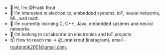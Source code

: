- 👋 Hi, I’m @Pratik Rout
- 👀 I’m interested in electronics, embedded systems, IoT, neural networks, ML, and math
- 🌱 I’m currently learning C, C++, Java, embedded systems and neural networks
- 💞️ I’m looking to collaborate on electronics and IoT projects
- 📫 How to reach me -> @_pratikrout (instagram), email - routpratik2001@gmail.com.

<!---
MandIProject/MandIProject is a ✨ special ✨ repository because its `README.md` (this file) appears on your GitHub profile.
You can click the Preview link to take a look at your changes.
--->
